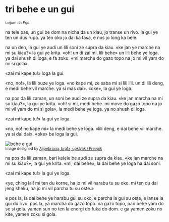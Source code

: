 # tri behe e un gui

<small>tarjum da _Erjo_</small>

na tele pas, un gui be dom na nicha da un kiau, jo transe un rivo.
la gui ye ten un dus rupa. ya ten oko jo dai ka tasa, e nos jo long ka bele.

na un den, la gui ye audi un lili soni ze supra da kiau.
«ke jan ye marche na mi su kiau?» la gui ye krita.
«oh! un di zai mi, lili behe» un lili behe ye loga.
ya dai shush di loga, e fa zoku:
«mi marche do gazo topo na jo mi vil yam do mi si gola».

«zai mi kape tu!» loga la gui.

«no, no!», la lili buze ye loga.
«no kape mi, ze saba mi si lili lili. un di lili deng, e medi behe vil marche. ya si mas dai».
«oke», la gui ye loga.

na pos da lili zaman, un soni be audi ze supra da kiau.
«ke jan marcha na mi su kiau?», la gui ye krita.
«oh! si mi, medi behe. mi move do gazo topo na jo mi vil yam do mi si gola», la medi behe ye loga.
ya no shush di loga.

«zai mi kape tu!» la gui ye loga.

«no, no! no kape mi» la medi behe ye loga.
«lili deng, e dai behe vil marche. ya si dai dai».
«oke» be loga la gui.

![](http://www.pandunia.info/grafe/behe_e_gui.png "behe e gui")  
<small>Image designed by [Ajipebriana, brgfx, upklyak / Freepik](https://www.freepik.com)</small>

na pos da lili zaman, bari kelele be audi ze supra da kiau.
«ke jan marche na mi su kiau?», la gui ye krita.
«mi, dai behe», la dai behe ye loga ha dai soni.

«zai mi kape tu!» la gui ye loga.

«ye, ching lai! mi ten du korne, ha jo mi vil harabu tu su oko.
mi ten du dai jeng sheku, ha jo mi vil parcha tu su oste.»

e pos la, la dai behe ye harabu gui su oko, e parcha la gui su oste, e lanse la gui do rivo.
pos la, ya marcha do gazo topo.
na gazo topo, pan behe yam do se si gola.
yamen sun no ten la energi do fuka do dom.
e ga yamen zoku no kite, yamen zoku si gola.

